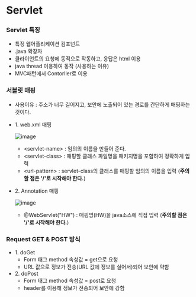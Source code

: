 # Servlet

### Servlet 특징
+ 특정 웹어플리케이션 컴포넌트
+ .java 확장자
+ 클라이언트의 요청에 동적으로 작동하고, 응답은 html 이용
+ java thread 이용하여 동작 (사용하는 이유)
+ MVC패턴에서 Contorller로 이용

### 서블릿 매핑
+ 사용이유 : 주소가 너무 길어지고, 보안에 노출되어 있는 경로를 간단하게 매핑하는 것이다.
+ 1\. web.xml 매핑  <br>

  ![image](https://user-images.githubusercontent.com/59919620/75952854-48d1e300-5ef3-11ea-8f9d-1ee6615042a9.png)
  + \<servlet-name\> : 임의의 이름을 만들어 준다.
  + \<servlet-class\> : 매핑할 클래스 파일명을 패키지명을 포함하여 정확하게 입력
  + \<url-pattern\> : servlet-class의 클래스를 매핑할 임의의 이름을 입력 (**주의할 점은 '/'로 시작해야 한다.**)

+ 2\. Annotation 매핑  <br>

  ![image](https://user-images.githubusercontent.com/59919620/75953221-41f7a000-5ef4-11ea-9a57-660f29a62b6d.png)
  + @WebServlet("HW") : 매핑명(HW)을 java소스에 직접 입력 (**주의할 점은 '/'로 시작해야 한다.**)
### Request GET & POST 방식
+ 1\. doGet
  + Form 태그 method 속성값 = get으로 요청
  + URL 값으로 정보가 전송(URL 값에 정보를 실어서)되어 보안에 약함
+ 2\. doPost
  + Form 태그 method 속성값 = post로 요청
  + header를 이용해 정보가 전송되어 보안에 강함
